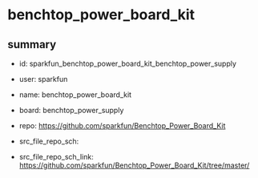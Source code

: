 # benchtop_power_board_kit
 
## summary 
* id: sparkfun_benchtop_power_board_kit_benchtop_power_supply
* user: sparkfun
* name: benchtop_power_board_kit
* board: benchtop_power_supply
* repo: https://github.com/sparkfun/Benchtop_Power_Board_Kit



* src_file_repo_sch: 
* src_file_repo_sch_link: https://github.com/sparkfun/Benchtop_Power_Board_Kit/tree/master/




